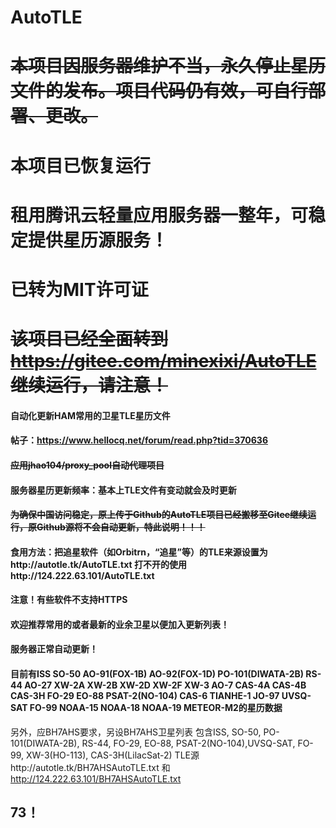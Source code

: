 # AutoTLE
# ~~本项目因服务器维护不当，永久停止星历文件的发布。项目代码仍有效，可自行部署、更改。~~
# 本项目已恢复运行
# 租用腾讯云轻量应用服务器一整年，可稳定提供星历源服务！
# 已转为MIT许可证

# ~~该项目已经全面转到 https://gitee.com/minexixi/AutoTLE 继续运行，请注意！~~
#### 自动化更新HAM常用的卫星TLE星历文件
#### 帖子：https://www.hellocq.net/forum/read.php?tid=370636
#### ~~应用jhao104/proxy_pool自动代理项目~~
#### 服务器星历更新频率：基本上TLE文件有变动就会及时更新
#### ~~为确保中国访问稳定，原上传于Github的AutoTLE项目已经搬移至Gitee继续运行，原Github源将不会自动更新，特此说明！！！~~
#### 食用方法：把追星软件（如Orbitrn，“追星”等）的TLE来源设置为http://autotle.tk/AutoTLE.txt 打不开的使用http://124.222.63.101/AutoTLE.txt
#### 注意！有些软件不支持HTTPS
#### 欢迎推荐常用的或者最新的业余卫星以便加入更新列表！
#### 服务器正常自动更新！
#### 目前有ISS SO-50 AO-91(FOX-1B) AO-92(FOX-1D) PO-101(DIWATA-2B) RS-44 AO-27 XW-2A XW-2B XW-2D XW-2F XW-3 AO-7 CAS-4A CAS-4B CAS-3H FO-29 EO-88 PSAT-2(NO-104) CAS-6 TIANHE-1 JO-97 UVSQ-SAT FO-99 NOAA-15 NOAA-18 NOAA-19 METEOR-M2的星历数据
另外，应BH7AHS要求，另设BH7AHS卫星列表
包含ISS, SO-50, PO-101(DIWATA-2B), RS-44, FO-29, EO-88, PSAT-2(NO-104),UVSQ-SAT, FO-99, XW-3(HO-113), CAS-3H(LilacSat-2)
TLE源http://autotle.tk/BH7AHSAutoTLE.txt 和 http://124.222.63.101/BH7AHSAutoTLE.txt
## 73！
